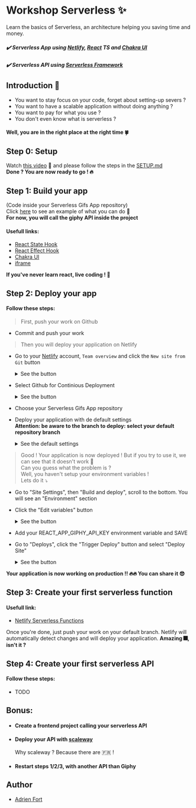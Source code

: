 # Workshop Serverless ✨
Learn the basics of Serverless, an architecture helping you saving time and money.
##### ✔️ Serverless App using [Netlify](https://www.netlify.com/), [React](https://fr.reactjs.org/) TS and [Chakra UI](https://chakra-ui.com/)
##### ✔️ Serverless API using [Serverless Framework](https://www.serverless.com/)

## Introduction 🔰
- You want to stay focus on your code, forget about setting-up severs ?  
- You want to have a scalable application without doing anything ?  
- You want to pay for what you use ?  
- You don't even know what is serverless ?  

#### Well, you are in the right place at the right time 🍀

## Step 0: Setup
Watch [this video](https://www.youtube.com/watch?v=tgFiOzVEL0Q) 👀 and please follow the steps in the [SETUP.md](./SETUP.md)  
**Done ? You are now ready to go ! 🔥**

## Step 1: Build your app
(Code inside your Serverless Gifs App repository)  
Click [here](https://eager-albattani-482adb.netlify.app/) to see an example of what you can do 👀  
**For now, you will call the giphy API inside the project** 
#### Usefull links:
- [React State Hook](https://fr.reactjs.org/docs/hooks-state.html)
- [React Effect Hook](https://fr.reactjs.org/docs/hooks-effect.html)
- [Chakra UI](https://chakra-ui.com/)
- [iframe](https://developer.mozilla.org/fr/docs/Web/HTML/Element/iframe)

**If you've never learn react, live coding ! 🎥**

## Step 2: Deploy your app
#### Follow these steps:
> First, push your work on Github
- Commit and push your work

> Then you will deploy your application on Netlify
- Go to your [Netlify](https://www.netlify.com/) account, `Team overview` and click the `New site from Git` button
  <details>
    <summary>See the button</summary>
  
   ![](Netlify-App/public/netlifyOverview.png)

  </details>
- Select Github for Continious Deployment
  <details>
    <summary>See the button</summary>
  
   ![](Netlify-App/public/netlifyCD.png)

  </details>
- Choose your Serverless Gifs App repository
- Deploy your application with de default settings   
  **Attention: be aware to the branch to deploy: select your default repository branch**
  <details>
    <summary>See the default settings</summary>
  
   ![](Netlify-App/public/netlifyDeploy.png)

  </details>
> Good ! Your application is now deployed ! But if you try to use it, we can see that it doesn't work 🤔   
> Can you guess what the problem is ?  
> Well, you haven't setup your environment variables !  
> Lets do it ⤵️
- Go to "Site Settings", then "Build and deploy", scroll to the bottom. You will see an "Environment" section
- Click the "Edit variables" button
  <details>
    <summary>See the button</summary>
  
   ![](Netlify-App/public/netlifyEnv.png)

  </details>
- Add your REACT_APP_GIPHY_API_KEY environment variable and SAVE
- Go to "Deploys", click the "Trigger Deploy" button and select "Deploy Site"
  <details>
    <summary>See the button</summary>
  
   ![](Netlify-App/public/netlifyTriggerDeploy.png)

  </details>

**Your application is now working on production !! 🔥🔥 You can share it 😎**  

## Step 3: Create your first serverless function
#### Usefull link:
- [Netlify Serverless Functions](https://docs.netlify.com/functions/overview/)

Once you're done, just push your work on your default branch. Netlify will automatically detect changes and will deploy your application.
**Amazing 🎆, isn't it ?**

## Step 4: Create your first serverless API
#### Follow these steps:
- TODO

## Bonus: 
- #### Create a frontend project calling your serverless API
- #### Deploy your API with [scaleway](https://www.scaleway.com/en/docs/scaleway-elements-serverless-getting-started/)
  Why scaleway ? Because there are 🇫🇷 !
- #### Restart steps 1/2/3, with another API than Giphy

## Author
- [Adrien Fort](https://github.com/adrienfort)
